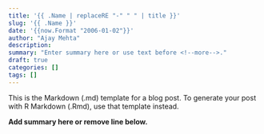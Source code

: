 ```yaml
---
title: '{{ .Name | replaceRE "-" " " | title }}'
slug: '{{ .Name }}'
date: '{{now.Format "2006-01-02"}}'
author: "Ajay Mehta"
description:
summary: "Enter summary here or use text before <!--more-->."
draft: true
categories: []
tags: []
---
```


This is the Markdown (.md) template for a blog post.
To generate your post with R Markdown (.Rmd), use that template instead.

**Add summary here or remove line below.**
<!--more-->
